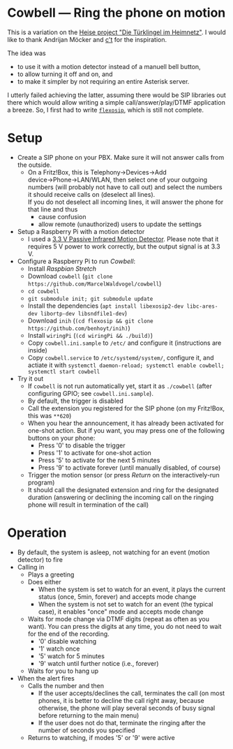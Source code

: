 # Cowbell — Ring the phone on motion

This is a variation on the [Heise project "Die Türklingel im Heimnetz"](https://www.heise.de/ct/ausgabe/2017-17-Die-Tuerklingel-im-Heimnetz-3787241.html). I would like to thank Andrijan Möcker and [c't](https://www.heise.de/ct/) for the inspiration.

The idea was
- to use it with a motion detector instead of a manuell bell button,
- to allow turning it off and on, and
- to make it simpler by not requiring an entire Asterisk server.

I utterly failed achieving the latter, assuming there would be SIP libraries
out there which would allow writing a simple call/answer/play/DTMF application
a breeze. So, I first had to write
[`flexosip`](https://github.com/MarcelWaldvogel/flexosip), which is still not
complete.

# Setup

- Create a SIP phone on your PBX. Make sure it will not answer calls from the outside.
  * On a Fritz!Box, this is Telephony→Devices→Add device→Phone→LAN/WLAN, then select one of your
    outgoing numbers (will probably not have to call out) and select the numbers it should receive
    calls on (deselect all lines).  
    If you do not deselect all incoming lines, it will answer the phone for that line and thus
    - cause confusion
    - allow remote (unauthorized) users to update the settings
- Setup a Raspberry Pi with a motion detector
  * I used a [3.3 V Passive Infrared Motion Detector](https://www.pollin.de/p/pir-bewegungsmelder-modul-daypower-hc-sr501-810590). Please note that it requires 5 V power to work correctly, but the output signal is at 3.3 V.
- Configure a Raspberry Pi to run *Cowbell*:
  * Install *Raspbian Stretch*
  * Download `cowbell` (`git clone https://github.com/MarcelWaldvogel/cowbell`)
  * `cd cowbell`
  * `git submodule init; git submodule update`
  * Install the dependencies (`apt install libexosip2-dev libc-ares-dev libortp-dev libsndfile1-dev`)
  * Download `inih` (`(cd flexosip && git clone https://github.com/benhoyt/inih)`)
  * Install `wiringPi` (`(cd wiringPi && ./build)`)
  * Copy `cowbell.ini.sample` to `/etc/` and configure it (instructions are inside)
  * Copy `cowbell.service` to `/etc/systemd/system/`, configure it, and actiate it with `systemctl daemon-reload; systemctl enable cowbell; systemctl start cowbell`
- Try it out
  * If `cowbell` is not run automatically yet, start it as `./cowbell` (after configuring GPIO; see `cowbell.ini.sample`).
  * By default, the trigger is disabled
  * Call the extension you registered for the SIP phone (on my Fritz!Box, this was `**620`)
  * When you hear the announcement, it has already been activated for
    one-shot action. But if you want, you may press one of the following buttons on your phone:
    - Press '0' to disable the trigger
    - Press '1' to activate for one-shot action
    - Press '5' to activate for the next 5 minutes
    - Press '9' to activate forever (until manually disabled, of course)
  * Trigger the motion sensor (or press *Return* on the interactively-run program)
  * It should call the designated extension and ring for the designated duration
    (answering or declining the incoming call on the ringing phone will result in termination of the call)

# Operation

* By default, the system is asleep, not watching for an event (motion detector) to fire
* Calling in
  - Plays a greeting
  - Does either
    - When the system is set to watch for an event, it plays the current status (once, 5min, forever) and accepts mode change
    - When the system is not set to watch for an event (the typical case), it enables "once" mode and accepts mode change
  - Waits for mode change via DTMF digits (repeat as often as you want). You can press the digits at any time, you do not need to wait for the end of the recording.
    - '0' disable watching
    - '1' watch once
    - '5' watch for 5 minutes
    - '9' watch until further notice (i.e., forever)
  - Waits for you to hang up
* When the alert fires
  - Calls the number and then
    - If the user accepts/declines the call, terminates the call (on most phones, it is better to decline the call right away, because otherwise, the phone will play several seconds of busy signal before returning to the main menu)
    - If the user does not do that, terminate the ringing after the number of seconds you specified
  - Returns to watching, if modes '5' or '9' were active
